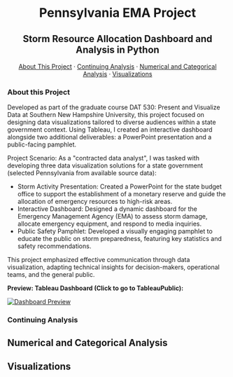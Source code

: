 <div align="center">

 # Pennsylvania EMA Project 
 ## Storm Resource Allocation Dashboard and Analysis in Python 

[About This Project](#about-this-project) · [Continuing Analysis](#continuing-analysis) · [Numerical and Categorical Analysis](#numerical-and-categorical-analysis) · [Visualizations](#visualizations)

</div>

### About this Project 

Developed as part of the graduate course DAT 530: Present and Visualize Data at Southern New Hampshire University, this project focused on designing data visualizations tailored to diverse audiences within a state government context. Using Tableau, I created an interactive dashboard alongside two additional deliverables: a PowerPoint presentation and a public-facing pamphlet.

Project Scenario:
As a "contracted data analyst", I was tasked with developing three data visualization solutions for a state government (selected Pennsylvania from available source data):
- Storm Activity Presentation: Created a PowerPoint for the state budget office to support the establishment of a monetary reserve and guide the allocation of emergency resources to high-risk areas.
- Interactive Dashboard: Designed a dynamic dashboard for the Emergency Management Agency (EMA) to assess storm damage, allocate emergency equipment, and respond to media inquiries. 
- Public Safety Pamphlet: Developed a visually engaging pamphlet to educate the public on storm preparedness, featuring key statistics and safety recommendations.

This project emphasized effective communication through data visualization, adapting technical insights for decision-makers, operational teams, and the general public.

**Preview: Tableau Dashboard (Click to go to TableauPublic):**

[![Dashboard Preview](https://public.tableau.com/static/images/St/StormDashboard_17559311714590/Dashboard1/1.png)](https://public.tableau.com/views/StormDashboard_17559311714590/Dashboard1?:language=en-US&:sid=&:redirect=auth&:display_count=n&:origin=viz_share_link)

### Continuing Analysis

## Numerical and Categorical Analysis 

## Visualizations


